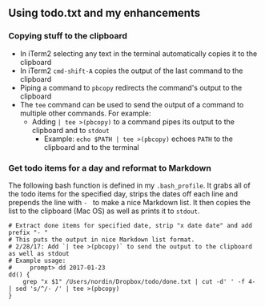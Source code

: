 ## Using todo.txt and my enhancements

### Copying stuff to the clipboard

- In iTerm2 selecting any text in the terminal automatically copies it to the clipboard
- In iTerm2 `cmd-shift-A` copies the output of the last command to the clipboard
- Piping a command to `pbcopy` redirects the command's output to the clipboard
- The `tee` command can be used to send the output of a command to multiple other commands. For example:
    - Adding `| tee >(pbcopy)` to a command pipes its output to the clipboard and to `stdout`
        - Example: `echo $PATH | tee >(pbcopy)` echoes `PATH` to the clipboard and to the terminal

### Get todo items for a day and reformat to Markdown

The following bash function is defined in my `.bash_profile`. It grabs all of the todo items for the specified day, strips the dates off each line and prepends the line with `- ` to make a nice Markdown list. It then copies the list to the clipboard (Mac OS) as well as prints it to `stdout`.

    # Extract done items for specified date, strip "x date date" and add prefix "- "
    # This puts the output in nice Markdown list format.
    # 2/28/17: Add `| tee >(pbcopy)` to send the output to the clipboard as well as stdout
    # Example usage: 
    #     prompt> dd 2017-01-23
    dd() {
        grep "x $1" /Users/nordin/Dropbox/todo/done.txt | cut -d' ' -f 4- | sed 's/^/- /' | tee >(pbcopy)
    }
